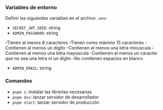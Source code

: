
### Variables de entorno

Definir las siguientes variables en el archivo `.env`:

- `SECRET_JWT_SEED`: string
- `ADMIN_PASSWORD`: string

 -Tienen al menos 8 caracteres
 -Tienen como máximo 15 caracteres
 -Contienen al menos un dígito
 -Contienen al menos una letra minúscula
 -Contienen al menos una letra mayúscula
 -Contienen al menos un caracter que no sea una letra ni un dígito
 -No contienen espacios en blanco
 
- `ADMIN_EMAIL`: string




### Comandos

- `pnpm i`: instalar las librerías necesarias
- `pnpm dev`: lanzar servidor de desarrollador
- `pnpm start`: lanzar servidor de producción
